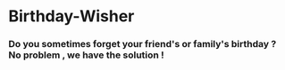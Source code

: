 # Birthday-Wisher
### Do you sometimes forget your friend's or family's birthday ? No problem , we have the solution !
